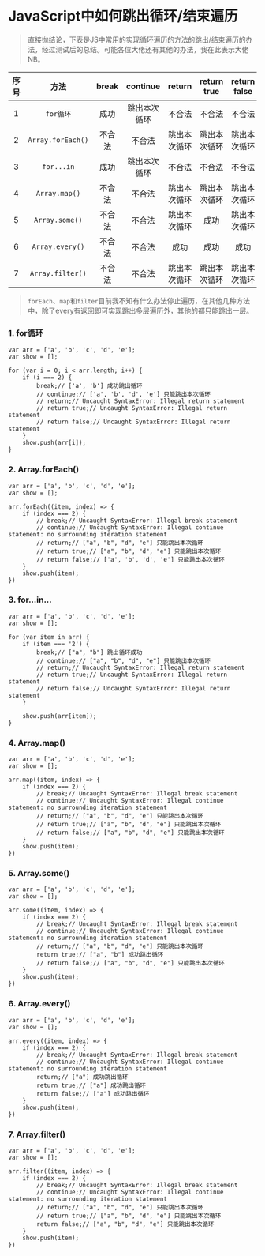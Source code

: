 # JavaScript中如何跳出循环/结束遍历

> 直接抛结论，下表是JS中常用的实现循环遍历的方法的跳出/结束遍历的办法，经过测试后的总结。可能各位大佬还有其他的办法，我在此表示大佬NB。

序号 | 方法 | break | continue | return | return true | return false | 结论
:-: | :-: | :-: | :-: | :-: | :-: | :-: | :-:
1 | ``for循环`` | 成功 | 跳出本次循环 | 不合法 | 不合法 | 不合法 | √
2 | ``Array.forEach()`` | 不合法| 不合法 | 跳出本次循环 | 跳出本次循环 | 跳出本次循环 | ×
3 | ``for...in`` | 成功 | 跳出本次循环 | 不合法 | 不合法 | 不合法 | √
4 | ``Array.map()`` | 不合法 | 不合法 | 跳出本次循环 | 跳出本次循环 | 跳出本次循环 | ×
5 | ``Array.some()`` | 不合法 | 不合法 | 跳出本次循环 | 成功 | 跳出本次循环 | √
6 | ``Array.every()`` | 不合法 | 不合法 | 成功 | 成功 | 成功 | √
7 | ``Array.filter()`` | 不合法 | 不合法 | 跳出本次循环 | 跳出本次循环 | 跳出本次循环 | ×

> ``forEach``、``map``和``filter``目前我不知有什么办法停止遍历，在其他几种方法中，除了every有返回即可实现跳出多层遍历外，其他的都只能跳出一层。

### 1. for循环
```
var arr = ['a', 'b', 'c', 'd', 'e'];
var show = [];

for (var i = 0; i < arr.length; i++) {
    if (i === 2) {
        break;// ['a', 'b'] 成功跳出循环
        // continue;// ['a', 'b', 'd', 'e'] 只能跳出本次循环
        // return;// Uncaught SyntaxError: Illegal return statement
        // return true;// Uncaught SyntaxError: Illegal return statement
        // return false;// Uncaught SyntaxError: Illegal return statement
    }
    show.push(arr[i]);
}
```
### 2. Array.forEach()
```
var arr = ['a', 'b', 'c', 'd', 'e'];
var show = [];

arr.forEach((item, index) => {
    if (index === 2) {
        // break;// Uncaught SyntaxError: Illegal break statement
        // continue;// Uncaught SyntaxError: Illegal continue statement: no surrounding iteration statement
        // return;// ["a", "b", "d", "e"] 只能跳出本次循环
        // return true;// ["a", "b", "d", "e"] 只能跳出本次循环
        // return false;// ['a', 'b', 'd', 'e'] 只能跳出本次循环
    }
    show.push(item);
})
```
### 3. for...in...
```
var arr = ['a', 'b', 'c', 'd', 'e'];
var show = [];

for (var item in arr) {
    if (item === '2') {
        break;// ["a", "b"] 跳出循环成功
        // continue;// ["a", "b", "d", "e"] 只能跳出本次循环
        // return;// Uncaught SyntaxError: Illegal return statement
        // return true;// Uncaught SyntaxError: Illegal return statement
        // return false;// Uncaught SyntaxError: Illegal return statement
    }

    show.push(arr[item]);
}
```
### 4. Array.map()
```
var arr = ['a', 'b', 'c', 'd', 'e'];
var show = [];

arr.map((item, index) => {
    if (index === 2) {
        // break;// Uncaught SyntaxError: Illegal break statement
        // continue;// Uncaught SyntaxError: Illegal continue statement: no surrounding iteration statement
        // return;// ["a", "b", "d", "e"] 只能跳出本次循环
        // return true;// ["a", "b", "d", "e"] 只能跳出本次循环
        // return false;// ["a", "b", "d", "e"] 只能跳出本次循环
    }
    show.push(item);
})
```
### 5. Array.some()
```
var arr = ['a', 'b', 'c', 'd', 'e'];
var show = [];

arr.some((item, index) => {
    if (index === 2) {
        // break;// Uncaught SyntaxError: Illegal break statement
        // continue;// Uncaught SyntaxError: Illegal continue statement: no surrounding iteration statement
        // return;// ["a", "b", "d", "e"] 只能跳出本次循环
        return true;// ["a", "b"] 成功跳出循环
        // return false;// ["a", "b", "d", "e"] 只能跳出本次循环
    }
    show.push(item);
})
```
### 6. Array.every()
```
var arr = ['a', 'b', 'c', 'd', 'e'];
var show = [];

arr.every((item, index) => {
    if (index === 2) {
        // break;// Uncaught SyntaxError: Illegal break statement
        // continue;// Uncaught SyntaxError: Illegal continue statement: no surrounding iteration statement
        return;// ["a"] 成功跳出循环
        return true;// ["a"] 成功跳出循环
        return false;// ["a"] 成功跳出循环
    }
    show.push(item);
})
```
### 7. Array.filter()
```
var arr = ['a', 'b', 'c', 'd', 'e'];
var show = [];

arr.filter((item, index) => {
    if (index === 2) {
        // break;// Uncaught SyntaxError: Illegal break statement
        // continue;// Uncaught SyntaxError: Illegal continue statement: no surrounding iteration statement
        // return;// ["a", "b", "d", "e"] 只能跳出本次循环
        // return true;// ["a", "b", "d", "e"] 只能跳出本次循环
        return false;// ["a", "b", "d", "e"] 只能跳出本次循环
    }
    show.push(item);
})
```